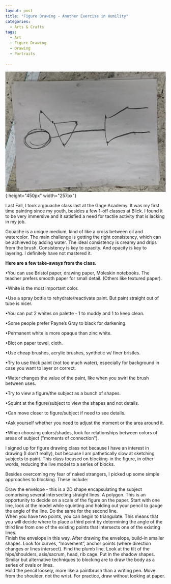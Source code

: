 ```yaml
---
layout: post
title: "Figure Drawing - Another Exercise in Humility"
categories:
  - Arts & Crafts
tags:
  - Art
  - Figure Drawing
  - Drawing
  - Portraits

---
```



![image](/assets/images/04AC24E4-C5D5-4B1F-B52A-5C1CD05A2C58.jpeg){:height="450px" width="257px"}

Last Fall, I took a gouache class last at the Gage Academy.  It was my first time painting since my youth, besides a few 1-off classes at Blick.  I found it to be very immersive and it satisfied a need for tactile activity that is lacking in my job.  

Gouache is a unique medium, kind of like a cross between oil and watercolor.  The main challenge is getting the right consistency, which can be achieved by adding water. The ideal consistency is creamy and drips from the brush.  Consistency is key to opacity.  And opacity is key to layering.  I definitely have not mastered it.

**Here are a few take-aways from the class.**

•You can use Bristol paper, drawing paper, Moleskin notebooks.  The teacher prefers smooth paper for small detail. (Others like textured paper).

•White is the most important color.

•Use a spray bottle to rehydrate/reactivate paint.  But paint straight out of tube is nicer.

•You can put 2 whites on palette - 1 to muddy and 1 to keep clean.

•Some people prefer Payne’s Gray to black for darkening.

•Permanent white is more opaque than zinc white.

•Blot on paper towel, cloth.

•Use cheap brushes, acrylic brushes, synthetic w/ finer bristles.

•Try to use thick paint (not too much water), especially for background in case you want to layer or correct.

•Water changes the value of the paint, like when you swirl the brush between uses.

•Try to view a figure/the subject as a bunch of shapes.

•Squint at the figure/subject to view the shapes and not details.

•Can move closer to figure/subject if need to see details.

•Ask yourself whether you need to adjust the moment or the area around it.

•When choosing colors/shades, look for relationships between colors of areas of subject ("moments of connection").



I signed up for figure drawing class not because I have an interest in drawing (I don’t really), but because I am pathetically slow at sketching subjects to paint.  This class focused on blocking-in the figure, in other words, reducing the live model to a series of blocks.   

Besides overcoming my fear of naked strangers, I picked up some simple approaches to blocking.  These include:

Draw the envelope - this is a 2D shape encapsulating the subject comprising several intersecting straight lines.  A polygon.  This is an opportunity to decide on a scale of the figure on the paper.
Start with one line, look at the model while squinting and holding out your pencil to gauge the angle of the line.  Do the same for the second line.  
When you have two points, you can begin to triangulate.  This means that you will decide where to place a third point by determining the angle of the third line from one of the existing points that intersects one of the existing lines.  
Finish the envelope in this way.
After drawing the envelope, build-in smaller shapes.
Look for curves, “movement”, anchor points (where direction changes or lines intersect).
Find the plumb line.
Look at the tilt of the hips/shoulders, asis/sacrum, head, rib cage.
Put in the shadow shapes.
Similar but alternative techniques to blocking are to draw the body as a series of ovals or lines.  
Hold the pencil loosely, more like a paintbrush than a writing pen.
Move from the shoulder, not the wrist.
For practice, draw without looking at paper.



